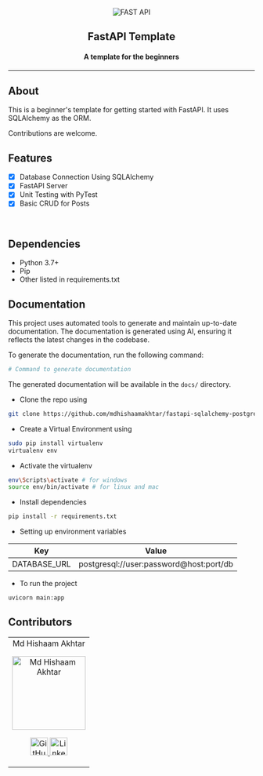 <p align="center">
<img src="https://fastapi.tiangolo.com/img/logo-margin/logo-teal.png" alt="FAST API"/>
<h2 align="center"> FastAPI Template </h2>
<h4 align="center"> A template for the beginners </h4>


---
## About
This is a beginner's template for getting started with FastAPI.
It uses SQLAlchemy as the ORM. 

Contributions are welcome. 

## Features

- [x] Database Connection Using SQLAlchemy
- [x] FastAPI Server
- [x] Unit Testing with PyTest
- [x] Basic CRUD for Posts

<br>

## Dependencies

- Python 3.7+
- Pip
- Other listed in requirements.txt
## Documentation

This project uses automated tools to generate and maintain up-to-date documentation. The documentation is generated using AI, ensuring it reflects the latest changes in the codebase. 

To generate the documentation, run the following command:

```bash
# Command to generate documentation
```

The generated documentation will be available in the `docs/` directory.

- Clone the repo using

```bash
git clone https://github.com/mdhishaamakhtar/fastapi-sqlalchemy-postgres-template
```

- Create a Virtual Environment using

```bash
sudo pip install virtualenv
virtualenv env
```

- Activate the virtualenv

```bash
env\Scripts\activate # for windows
source env/bin/activate # for linux and mac
```

- Install dependencies

```bash
pip install -r requirements.txt
```

- Setting up environment variables

| Key     | Value |
| ----------- | ----------- |
| DATABASE_URL   | postgresql://user:password@host:port/db|

- To run the project

```bash
uvicorn main:app
```

## Contributors

<table>
	<tr align="center">
		<td>
		Md Hishaam Akhtar
		<p align="center">
			<img src = "https://user-images.githubusercontent.com/58990970/103586688-9cde9700-4f0b-11eb-915c-0d8b9a555159.JPG" width="150" height="150" alt="Md Hishaam Akhtar">
		</p>
			<p align="center">
				<a href = "https://github.com/mdhishaamakhtar">
					<img src = "https://www.iconninja.com/files/241/825/211/round-collaboration-social-github-code-circle-network-icon.svg" width="36" height = "36" alt="GitHub"/>
				</a>
				<a href = "https://www.linkedin.com/in/mdhishaamakhtar">
					<img src = "https://www.iconninja.com/files/863/607/751/network-linkedin-social-connection-circular-circle-media-icon.svg" width="36" height="36" alt="LinkedIn"/>
				</a>
			</p>
		</td>
	</tr>
</table>
